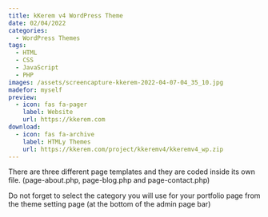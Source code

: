 ```yaml
---
title: kKerem v4 WordPress Theme
date: 02/04/2022
categories: 
  - WordPress Themes
tags:
  - HTML
  - CSS
  - JavaScript
  - PHP
images: /assets/screencapture-kkerem-2022-04-07-04_35_10.jpg
madefor: myself
preview:
  - icon: fas fa-pager
    label: Website
    url: https://kkerem.com
download:
  - icon: fas fa-archive
    label: HTMLy Themes
    url: https://kkerem.com/project/kkeremv4/kkeremv4_wp.zip
---
```


There are three different page templates and they are coded inside its own file. (page-about.php, page-blog.php and page-contact.php)

Do not forget to select the category you will use for your portfolio page from the theme setting page (at the bottom of the admin page bar)